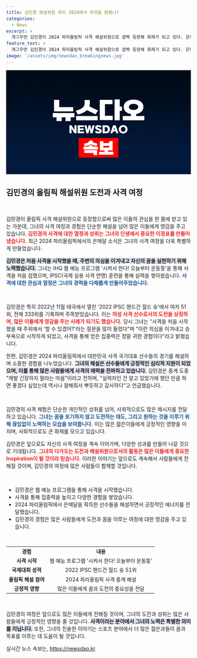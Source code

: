 ```yaml
---
title: 김민경 해설위원 파리 2024에서 무엇을 밝혔나?
categories:
  - News
excerpt: >
  개그우먼 김민경이 2024 파리올림픽 사격 해설위원으로 깜짝 등장해 화제가 되고 있다. 은메달을 획득한 한국 선수들에게 응원 메시지를 전하며 자신의 사격 경험도 공유, 관심을 끌고 있다.
feature_text: >
  개그우먼 김민경이 2024 파리올림픽 사격 해설위원으로 깜짝 등장해 화제가 되고 있다. 은메달을 획득한 한국 선수들에게 응원 메시지를 전하며 자신의 사격 경험도 공유, 관심을 끌고 있다.
image: '/assets/img/newsdao_breakingnews.jpg'
---
```


<p><img src="/assets/img/newsdao_breakingnews.jpg" alt="flaretime 속보" /></p>

<h2 data-ke-size="size26">김민경의 올림픽 해설위원 도전과 사격 여정</h2>

<p data-ke-size="size16">&nbsp;</p>

<p>김민경이 올림픽 사격 해설위원으로 등장함으로써 많은 이들의 관심을 한 몸에 받고 있는 가운데, 그녀의 사격 여정과 경험은 단순한 해설을 넘어 많은 이들에게 영감을 주고 있습니다. <b><span style="color: #ee2323;">김민경의 사격에 대한 열정과 성취는 그녀의 인생에서 중요한 이정표를 만들어냈습니다.</span></b> 최근 2024 파리올림픽에서의 은메달 소식은 그녀의 사격 여정을 더욱 특별하게 만들었습니다. </p>

<p><b><span style="background-color: #21538527;">김민경은 처음 사격을 시작했을 때, 주변의 의심을 이겨내고 자신의 꿈을 실현하기 위해 노력했습니다.</span></b> 그녀는 IHQ 웹 예능 프로그램 '시켜서 한다! 오늘부터 운동뚱'을 통해 사격을 처음 접했으며, IPSC(국제 실용 사격 연맹) 훈련을 통해 실력을 쌓아왔습니다. <b><span style="color: #1a5490;">사격에 대한 관심과 열정은 그녀의 경력을 다채롭게 만들어주었습니다.</span></b></p>

<p data-ke-size="size16">&nbsp;</p>

<p>김민경은 특히 2022년 11월 태국에서 열린 '2022 IPSC 핸드건 월드 슛'에서 여자 51위, 전체 333위를 기록하며 주목받았습니다. 이는 <b><span style="color: #ee2323;">여성 사격 선수로서의 도전을 상징하며, 많은 이들에게 영감을 주는 사례가 되기도 했습니다.</span></b> 당시 그녀는 "사격을 처음 시작했을 때 주위에서 '할 수 있겠어?'라는 질문을 많이 들었다"며 "이런 의심을 이겨내고 승부욕으로 시작하게 되었고, 사격을 통해 얻은 집중력은 정말 귀한 경험이다"라고 밝혔습니다.</p>

<p>한편, 김민경은 2024 파리올림픽에서 대한민국 사격 국가대표 선수들의 경기를 해설하며 소중한 경험을 나누었습니다. <b><span style="background-color: #21538527;">그녀의 해설은 선수들에게 긍정적인 심리적 지원이 되었으며, 이를 통해 많은 사람들에게 사격의 매력을 전파하고 있습니다.</span></b> 김민경은 중계 도중 "제발 긴장하지 말라는 마음"이라고 전하며, "실력자인 건 알고 있었기에 했던 만큼 하면 좋겠다 싶었는데 역시나 잘해줘서 뿌듯하고 감사하다"고 언급했습니다. </p>

<p data-ke-size="size16">&nbsp;</p>

<p>김민경의 사격 체험은 단순한 개인적인 성취를 넘어, 사회적으로도 많은 메시지를 전달하고 있습니다. <b><span style="color: #1a5490;">그녀는 꿈을 포기하지 않고 도전하는 태도, 그리고 원하는 것을 이루기 위해 끊임없이 노력하는 모습을 보여줍니다.</span></b> 이는 많은 젊은이들에게 긍정적인 영향을 미치며, 사회적으로도 큰 화제를 모으고 있습니다. </p>

<p>김민경은 앞으로도 자신의 사격 여정을 계속 이어가며, 다양한 성과를 만들어 나갈 것으로 기대됩니다. <b><span style="color: #ee2323;">그녀의 다가오는 도전과 해설위원으로서의 활동은 많은 이들에게 중요한 Inspiration이 될 것이라 믿습니다.</span></b> 이러한 이야기는 앞으로도 계속해서 사람들에게 전해질 것이며, 김민경의 여정에 많은 사람들이 함께할 것입니다. </p>

<p data-ke-size="size16">&nbsp;</p>

<ul>
    <li>김민경은 웹 예능 프로그램을 통해 사격을 시작했습니다.</li>
    <li>사격을 통해 집중력을 높이고 다양한 경험을 쌓았습니다.</li>
    <li>2024 파리올림픽에서 은메달을 획득한 선수들을 해설하면서 긍정적인 에너지를 전달했습니다.</li>
    <li>김민경의 경험은 많은 사람들에게 도전과 꿈을 이루는 여정에 대한 영감을 주고 있습니다.</li>
</ul>

<p data-ke-size="size16">&nbsp;</p>

<table style="border-collapse: collapse; width: 100%;">
    <tr>
        <td style="text-align: center; height: 17px;"><b>경험</b></td>
        <td style="text-align: center; height: 17px;"><b>내용</b></td>
    </tr>
    <tr>
        <td style="text-align: center; height: 17px;"><b>사격 시작</b></td>
        <td style="text-align: center; height: 17px;">웹 예능 프로그램 '시켜서 한다! 오늘부터 운동뚱'</td>
    </tr>
    <tr>
        <td style="text-align: center; height: 17px;"><b>국제대회 성적</b></td>
        <td style="text-align: center; height: 17px;">2022 IPSC 핸드건 월드 슛 51위</td>
    </tr>
    <tr>
        <td style="text-align: center; height: 17px;"><b>올림픽 해설 참여</b></td>
        <td style="text-align: center; height: 17px;">2024 파리올림픽 사격 중계 해설</td>
    </tr>
    <tr>
        <td style="text-align: center; height: 17px;"><b>긍정적 영향</b></td>
        <td style="text-align: center; height: 17px;">많은 이들에게 꿈과 도전의 중요성을 전달</td>
    </tr>
</table>

<p data-ke-size="size16">&nbsp;</p> 

<p>김민경의 여정은 앞으로도 많은 이들에게 전해질 것이며, 그녀의 도전과 성취는 많은 사람들에게 긍정적인 영향을 줄 것입니다. <b><span style="background-color: #21538527;">사격이라는 분야에서 그녀의 노력은 특별한 의미를 지닙니다.</span></b> 또한, 그녀의 진솔한 이야기는 스포츠 분야에서 더 많은 젊은과들이 꿈과 목표를 이루는 데 도움이 될 것입니다.</p>
실시간 뉴스 속보는, <a href="https://newsdao.kr" rel="dofollow">https://newsdao.kr</a>


